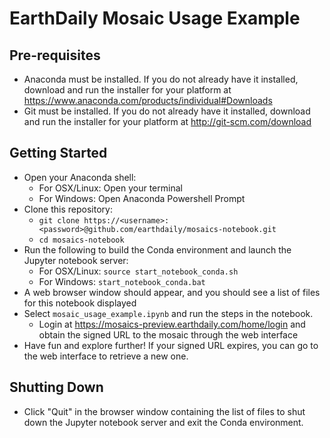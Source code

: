 # EarthDaily Mosaic Usage Example

## Pre-requisites
- Anaconda must be installed. If you do not already have it installed, download and run the installer for your platform at https://www.anaconda.com/products/individual#Downloads
- Git must be installed. If you do not already have it installed, download and run the installer for your platform at http://git-scm.com/download 

## Getting Started


- Open your Anaconda shell: 
  - For OSX/Linux: Open your terminal
  - For Windows: Open Anaconda Powershell Prompt
- Clone this repository: 
  - `git clone https://<username>:<password>@github.com/earthdaily/mosaics-notebook.git`
  - `cd mosaics-notebook`
- Run the following to build the Conda environment and launch the Jupyter notebook server: 
  - For OSX/Linux: `source start_notebook_conda.sh`
  - For Windows: `start_notebook_conda.bat`
- A web browser window should appear, and you should see a list of files for this notebook displayed
- Select `mosaic_usage_example.ipynb` and run the steps in the notebook. 
  - Login at https://mosaics-preview.earthdaily.com/home/login and obtain the signed URL to the mosaic through the web interface
- Have fun and explore further! If your signed URL expires, you can go to the web interface to retrieve a new one. 

## Shutting Down 
- Click "Quit" in the browser window containing the list of files to shut down the Jupyter notebook server and exit the Conda environment. 
